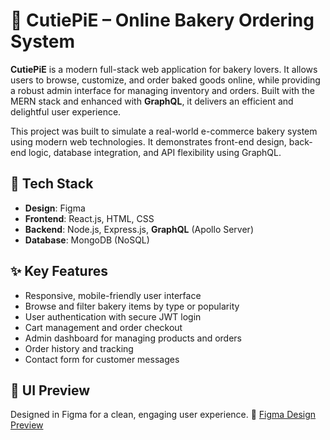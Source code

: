 # 🧁 CutiePiE – Online Bakery Ordering System

**CutiePiE** is a modern full-stack web application for bakery lovers. It allows users to browse, customize, and order baked goods online, while providing a robust admin interface for managing inventory and orders. Built with the MERN stack and enhanced with **GraphQL**, it delivers an efficient and delightful user experience. 

This project was built to simulate a real-world e-commerce bakery system using modern web technologies. It demonstrates front-end design, back-end logic, database integration, and API flexibility using GraphQL.

## 🚀 Tech Stack
- **Design**: Figma
- **Frontend**: React.js, HTML, CSS  
- **Backend**: Node.js, Express.js, **GraphQL** (Apollo Server)  
- **Database**: MongoDB (NoSQL)  

## ✨ Key Features
- Responsive, mobile-friendly user interface
- Browse and filter bakery items by type or popularity
- User authentication with secure JWT login
- Cart management and order checkout
- Admin dashboard for managing products and orders
- Order history and tracking
- Contact form for customer messages

## 📸 UI Preview
Designed in Figma for a clean, engaging user experience.
🎨 [Figma Design Preview](https://www.figma.com/proto/6pIqC7MXRGgQOlFVjxmgYY/Cutie-Pie-Bakery?node-id=1-1172&p=f&t=PEIkKiN2Dt98774s-0&scaling=scale-down-width&content-scaling=fixed&page-id=0%3A1&starting-point-node-id=1%3A1172)


